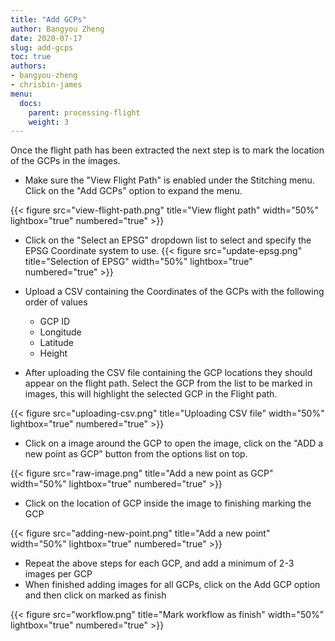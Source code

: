 ```yaml
---
title: "Add GCPs"
author: Bangyou Zheng
date: 2020-07-17
slug: add-gcps
toc: true
authors:
- bangyou-zheng
- chrisbin-james
menu:
  docs:
    parent: processing-flight
    weight: 3
---
```



Once the flight path has been extracted the next step is to mark the location of the GCPs in the images. 
- Make sure the "View Flight Path" is enabled  under the Stitching menu. Click on the "Add GCPs" option to expand the menu.

{{< figure src="view-flight-path.png" title="View flight path" width="50%" lightbox="true" numbered="true" >}}

- Click on the "Select an EPSG" dropdown list to select and specify the EPSG Coordinate system to use.
{{< figure src="update-epsg.png" title="Selection of EPSG" width="50%" lightbox="true" numbered="true" >}}


-   Upload a CSV containing the Coordinates of the GCPs with the following order of values
    - GCP ID
    - Longitude
    - Latitude
    - Height
- After uploading the CSV file containing the GCP locations they should appear on the flight path. Select the GCP from the list to be marked in images, this will highlight the selected GCP in the Flight path.


{{< figure src="uploading-csv.png" title="Uploading CSV file" width="50%" lightbox="true" numbered="true" >}}

- Click on a image around the GCP to open the image, click on the "ADD a new point as GCP" button from the options list on top.


{{< figure src="raw-image.png" title="Add a new point as GCP" width="50%" lightbox="true" numbered="true" >}}


- Click on the location of GCP inside the image to finishing marking the GCP


{{< figure src="adding-new-point.png" title="Add a new point" width="50%" lightbox="true" numbered="true" >}}

- Repeat the above steps for each GCP, and add a minimum of 2-3 images per GCP
- When finished adding images for all GCPs, click on the Add GCP option and then click on marked as finish

{{< figure src="workflow.png" title="Mark workflow as finish" width="50%" lightbox="true" numbered="true" >}}


